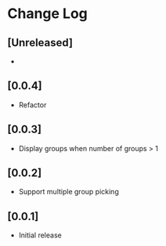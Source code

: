 # Change Log

## [Unreleased]

-

## [0.0.4]

- Refactor


## [0.0.3]

- Display groups when number of groups > 1

## [0.0.2]

- Support multiple group picking

## [0.0.1]

- Initial release